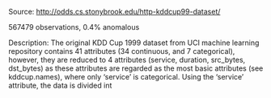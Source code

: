 Source: http://odds.cs.stonybrook.edu/http-kddcup99-dataset/

567479 observations, 0.4% anomalous

Description:
The original KDD Cup 1999 dataset from UCI machine learning repository contains 41 attributes (34 continuous, and 7 categorical), however, they are reduced to 4 attributes (service, duration, src_bytes, dst_bytes) as these attributes are regarded as the most basic attributes (see kddcup.names), where only ‘service’ is categorical. Using the ‘service’ attribute, the data is divided int